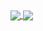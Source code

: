 <a href="https://github.com/BlazeSnow">
  <img align="center" src="https://github-readme-stats-blazesnows-projects.vercel.app/api?username=BlazeSnow&count_private=true&show_icons=true&include_all_commits=true&theme=ambient_gradient" />
</a>
<a href="https://github.com/BlazeSnow">
  <img align="center" src="https://github-readme-stats-blazesnows-projects.vercel.app/api/top-langs/?username=BlazeSnow&count_private=true&include_all_commits=true&theme=ambient_gradient" />
</a>